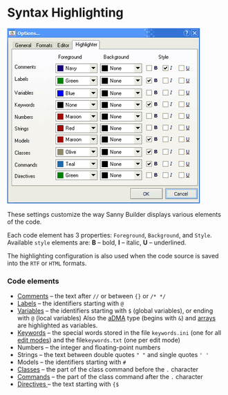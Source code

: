 # Syntax Highlighting



![](../../.gitbook/assets/high_page.png)

These settings customize the way Sanny Builder displays various elements of the code. 

Each code element has 3 properties: `Foreground`, `Background`, and `Style`.   
Available `style` elements are: **B** – bold, **I** – italic, **U** – underlined.

The highlighting configuration is also used when the code source is saved into the `RTF` or `HTML` formats.

### Code elements

* [Comments](../../features.md#commenting-code) – the text after `//` or between `{}` or `/* */`
* [Labels](../../coding/data-types.md) – the identifiers starting with `@`
* [Variables](../../coding/variables.md) – the identifiers starting with `$` \(global variables\), or ending with `@` \(local variables\) Also the [aDMA](../../coding/data-types.md) type \(begins with `&`\) and [arrays](../../coding/arrays.md) are highlighted as variables.
* [Keywords](../../coding/keywords.md) – the special words stored in the file `keywords.ini` \(one for all [edit modes](../../edit-modes.md)\) and the file`keywords.txt` \(one per edit mode\)
* Numbers – the integer and floating-point numbers
* Strings – the text between double quotes `" "` and single quotes `' '`
* Models – the identifiers starting with `#`
* [Classes](../../coding/classes.md) – the part of the class command before the `.` character
* [Commands](../../coding/classes.md) – the part of the class command after the `.` character
* [Directives ](../../coding/directives.md)– the text starting with `{$`

